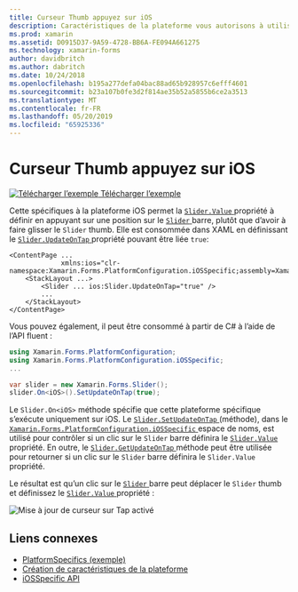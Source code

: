 ```yaml
---
title: Curseur Thumb appuyez sur iOS
description: Caractéristiques de la plateforme vous autorisons à utiliser les fonctionnalités qui est disponible uniquement sur une plateforme spécifique, sans avoir à implémenter des convertisseurs personnalisés ou des effets. Cet article explique comment utiliser l’iOS spécifique à la plateforme qui permet à la propriété Slider.Value à définir en appuyant sur la barre du curseur.
ms.prod: xamarin
ms.assetid: D0915D37-9A59-4728-BB6A-FE094A661275
ms.technology: xamarin-forms
author: davidbritch
ms.author: dabritch
ms.date: 10/24/2018
ms.openlocfilehash: b195a277defa04bac88ad65b928957c6efff4601
ms.sourcegitcommit: b23a107b0fe3d2f814ae35b52a5855b6ce2a3513
ms.translationtype: MT
ms.contentlocale: fr-FR
ms.lasthandoff: 05/20/2019
ms.locfileid: "65925336"
---
```

# <a name="slider-thumb-tap-on-ios"></a>Curseur Thumb appuyez sur iOS

[![Télécharger l’exemple](~/media/shared/download.png) Télécharger l’exemple](https://developer.xamarin.com/samples/xamarin-forms/UserInterface/PlatformSpecifics/)

Cette spécifiques à la plateforme iOS permet la [ `Slider.Value` ](xref:Xamarin.Forms.Slider.Value) propriété à définir en appuyant sur une position sur le [ `Slider` ](xref:Xamarin.Forms.Slider) barre, plutôt que d’avoir à faire glisser le `Slider` thumb. Elle est consommée dans XAML en définissant le [ `Slider.UpdateOnTap` ](xref:Xamarin.Forms.PlatformConfiguration.iOSSpecific.Slider.UpdateOnTapProperty) propriété pouvant être liée `true`:

```xaml
<ContentPage ...
             xmlns:ios="clr-namespace:Xamarin.Forms.PlatformConfiguration.iOSSpecific;assembly=Xamarin.Forms.Core">
    <StackLayout ...>
        <Slider ... ios:Slider.UpdateOnTap="true" />
        ...
    </StackLayout>
</ContentPage>
```

Vous pouvez également, il peut être consommé à partir de C# à l’aide de l’API fluent :

```csharp
using Xamarin.Forms.PlatformConfiguration;
using Xamarin.Forms.PlatformConfiguration.iOSSpecific;
...

var slider = new Xamarin.Forms.Slider();
slider.On<iOS>().SetUpdateOnTap(true);
```

Le `Slider.On<iOS>` méthode spécifie que cette plateforme spécifique s’exécute uniquement sur iOS. Le [ `Slider.SetUpdateOnTap` ](xref:Xamarin.Forms.PlatformConfiguration.iOSSpecific.Slider.SetUpdateOnTap(Xamarin.Forms.IPlatformElementConfiguration{Xamarin.Forms.PlatformConfiguration.iOS,Xamarin.Forms.Slider},System.Boolean)) (méthode), dans le [ `Xamarin.Forms.PlatformConfiguration.iOSSpecific` ](xref:Xamarin.Forms.PlatformConfiguration.iOSSpecific) espace de noms, est utilisé pour contrôler si un clic sur le `Slider` barre définira le [ `Slider.Value` ](xref:Xamarin.Forms.Slider.Value) propriété. En outre, le [ `Slider.GetUpdateOnTap` ](xref:Xamarin.Forms.PlatformConfiguration.iOSSpecific.Slider.GetUpdateOnTap(Xamarin.Forms.IPlatformElementConfiguration{Xamarin.Forms.PlatformConfiguration.iOS,Xamarin.Forms.Slider})) méthode peut être utilisée pour retourner si un clic sur le `Slider` barre définira le `Slider.Value` propriété.

Le résultat est qu’un clic sur le [ `Slider` ](xref:Xamarin.Forms.Slider) barre peut déplacer le `Slider` thumb et définissez le [ `Slider.Value` ](xref:Xamarin.Forms.Slider.Value) propriété :

![](slider-thumb-images/slider-updateontap.png "Mise à jour de curseur sur Tap activé")

## <a name="related-links"></a>Liens connexes

- [PlatformSpecifics (exemple)](https://developer.xamarin.com/samples/xamarin-forms/UserInterface/PlatformSpecifics/)
- [Création de caractéristiques de la plateforme](~/xamarin-forms/platform/platform-specifics/index.md#creating-platform-specifics)
- [iOSSpecific API](xref:Xamarin.Forms.PlatformConfiguration.iOSSpecific)
